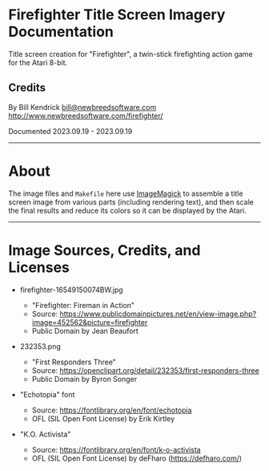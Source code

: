 # Firefighter Title Screen Imagery Documentation

Title screen creation for "Firefighter", a twin-stick firefighting action game
for the Atari 8-bit.

## Credits
By Bill Kendrick <bill@newbreedsoftware.com>  
http://www.newbreedsoftware.com/firefighter/

Documented 2023.09.19 - 2023.09.19

------------------------------------------------------------------------

# About

The image files and `Makefile` here use [ImageMagick](https://imagemagick.org/)
to assemble a title screen image from various parts (including rendering
text), and then scale the final results and reduce its colors so it can
be displayed by the Atari.

------------------------------------------------------------------------

# Image Sources, Credits, and Licenses

 * firefighter-16549150074BW.jpg
   * "Firefighter: Fireman in Action"
   * Source: https://www.publicdomainpictures.net/en/view-image.php?image=452562&picture=firefighter
   * Public Domain by Jean Beaufort

 * 232353.png
   * "First Responders Three"
   * Source: https://openclipart.org/detail/232353/first-responders-three
   * Public Domain by Byron Songer

 * "Echotopia" font
   * Source: https://fontlibrary.org/en/font/echotopia
   * OFL (SIL Open Font License) by Erik Kirtley

 * "K.O. Activista"
   * Source: https://fontlibrary.org/en/font/k-o-activista
   * OFL (SIL Open Font License) by deFharo (https://defharo.com/)

